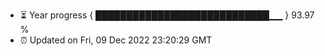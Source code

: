 - ⏳ Year progress { ████████████████████████████▁▁ } 93.97 %
- ⏰ Updated on Fri, 09 Dec 2022 23:20:29 GMT


